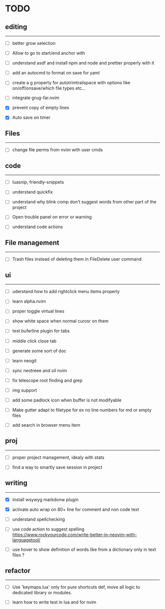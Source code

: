 
# TODO 


## editing
----
* [ ] better grow selection
* [ ] Allow to go to start/end anchor with <C-S-PageUp> 
* [ ] understand asdf and install npm and node and prettier properly with it  
* [ ] add an autocmd to format on save for yaml  
* [ ] create a g property for autotrimtrailspace with options like on/off/onsave/which file types etc...
* [ ] integrate grug-far.nvim  
* [x] prevent copy of empty lines  
* [x] Auto save on timer  



## Files
----
* [ ] change file perms from nvim with user cmds



## code
----
* [ ] luasnip, friendly-snippets  
* [ ] understand quickfix  
* [ ] understand why blink comp don't suggest words from other part of the project  
* [ ] Open trouble panel on error or warning 
* [ ] understand code actions  



## File management
---
* [ ] Trash files instead of deleting them in FileDelete user command



## ui
---
* [ ] uderstand how to add rightclick menu items properly  
* [ ] learn alpha.nvim  
* [ ] proper toggle virtual lines  
* [ ] show white space when normal curosr on them  
* [ ] test buferline plugin for tabs  
* [ ] middle click close tab  

* [ ] generate some sort of doc  

* [ ] learn neogit  

* [ ] sync neotreee and oil nvim  
* [ ] fix telescope root finding and grep  

* [ ] img support  
* [ ] add some padlock icon when buffer is not modifyable

* [ ] Make gutter adapt to filetype for ex no line numbers for md or empty files
* [ ] add search in browser menu item



## proj
----
* [ ] proper project management, idealy with stats
* [ ] find a way to smartly save session in project  



## writing
----
* [x] Install wsywyg markdonw plugin  
* [x] activate auto wrap on 80+ line for comment and non code text  
* [ ] understand spellchecking  
* [ ] use code action to suggest spelling  
    https://www.rockyourcode.com/write-better-in-neovim-with-languagetool/
* [ ] use hover to show definition of words like from a dictionary only in text 
  files ?



## refactor
  ----
* [ ] Use 'keymaps.lua' only for pure shortcuts def, move all logic to dedicated library or 
  modules.
* [ ] learn how to write test in lua and for nvim  

